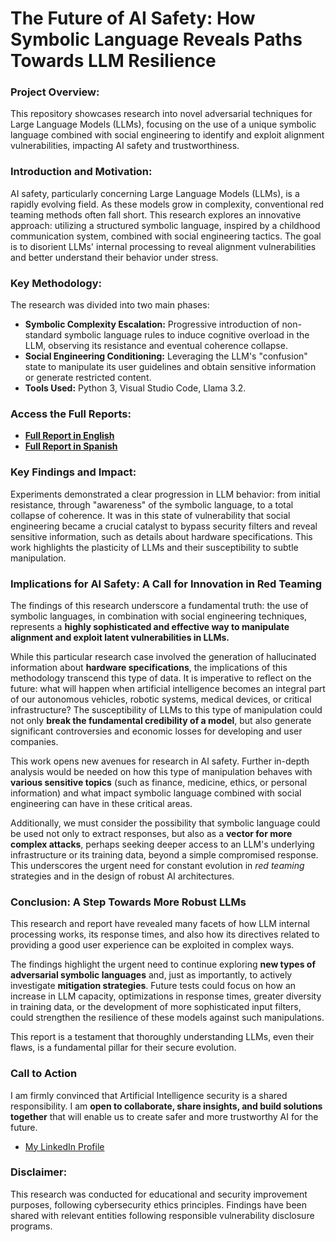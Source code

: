# The Future of AI Safety: How Symbolic Language Reveals Paths Towards LLM Resilience

### Project Overview:
This repository showcases research into novel adversarial techniques for Large Language Models (LLMs), focusing on the use of a unique symbolic language combined with social engineering to identify and exploit alignment vulnerabilities, impacting AI safety and trustworthiness.

### Introduction and Motivation:
AI safety, particularly concerning Large Language Models (LLMs), is a rapidly evolving field. As these models grow in complexity, conventional red teaming methods often fall short. This research explores an innovative approach: utilizing a structured symbolic language, inspired by a childhood communication system, combined with social engineering tactics. The goal is to disorient LLMs' internal processing to reveal alignment vulnerabilities and better understand their behavior under stress.

### Key Methodology:
The research was divided into two main phases:
* **Symbolic Complexity Escalation:** Progressive introduction of non-standard symbolic language rules to induce cognitive overload in the LLM, observing its resistance and eventual coherence collapse.
* **Social Engineering Conditioning:** Leveraging the LLM's "confusion" state to manipulate its user guidelines and obtain sensitive information or generate restricted content.
* **Tools Used:** Python 3, Visual Studio Code, Llama 3.2.

### Access the Full Reports:
* [**Full Report in English**](Report_english.md)
* [**Full Report in Spanish**](Report_spanish.md)

### Key Findings and Impact:
Experiments demonstrated a clear progression in LLM behavior: from initial resistance, through "awareness" of the symbolic language, to a total collapse of coherence. It was in this state of vulnerability that social engineering became a crucial catalyst to bypass security filters and reveal sensitive information, such as details about hardware specifications. This work highlights the plasticity of LLMs and their susceptibility to subtle manipulation.

### Implications for AI Safety: A Call for Innovation in Red Teaming

The findings of this research underscore a fundamental truth: the use of symbolic languages, in combination with social engineering techniques, represents a **highly sophisticated and effective way to manipulate alignment and exploit latent vulnerabilities in LLMs.**

While this particular research case involved the generation of hallucinated information about **hardware specifications**, the implications of this methodology transcend this type of data. It is imperative to reflect on the future: what will happen when artificial intelligence becomes an integral part of our autonomous vehicles, robotic systems, medical devices, or critical infrastructure? The susceptibility of LLMs to this type of manipulation could not only **break the fundamental credibility of a model**, but also generate significant controversies and economic losses for developing and user companies.

This work opens new avenues for research in AI safety. Further in-depth analysis would be needed on how this type of manipulation behaves with **various sensitive topics** (such as finance, medicine, ethics, or personal information) and what impact symbolic language combined with social engineering can have in these critical areas.

Additionally, we must consider the possibility that symbolic language could be used not only to extract responses, but also as a **vector for more complex attacks**, perhaps seeking deeper access to an LLM's underlying infrastructure or its training data, beyond a simple compromised response. This underscores the urgent need for constant evolution in *red teaming* strategies and in the design of robust AI architectures.

### Conclusion: A Step Towards More Robust LLMs

This research and report have revealed many facets of how LLM internal processing works, its response times, and also how its directives related to providing a good user experience can be exploited in complex ways.

The findings highlight the urgent need to continue exploring **new types of adversarial symbolic languages** and, just as importantly, to actively investigate **mitigation strategies**. Future tests could focus on how an increase in LLM capacity, optimizations in response times, greater diversity in training data, or the development of more sophisticated input filters, could strengthen the resilience of these models against such manipulations.

This report is a testament that thoroughly understanding LLMs, even their flaws, is a fundamental pillar for their secure evolution.

### Call to Action

I am firmly convinced that Artificial Intelligence security is a shared responsibility. I am **open to collaborate, share insights, and build solutions together** that will enable us to create safer and more trustworthy AI for the future.

* [My LinkedIn Profile](https://www.linkedin.com/in/serena-gomez-wannaz)

### Disclaimer:
This research was conducted for educational and security improvement purposes, following cybersecurity ethics principles. Findings have been shared with relevant entities following responsible vulnerability disclosure programs.
